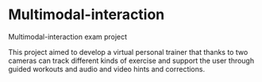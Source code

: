 # Multimodal-interaction
Multimodal-interaction exam project

This project aimed to develop a virtual personal trainer that thanks to two cameras can track different kinds of exercise and support the user through guided workouts and audio and video hints and corrections. 

